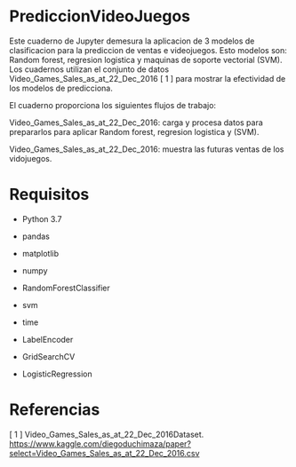 # PrediccionVideoJuegos

Este cuaderno de Jupyter demesura la aplicacion de 3 modelos de clasificacion para la prediccion de ventas e videojuegos. Esto modelos son: Random forest, regresion logistica y maquinas de soporte vectorial (SVM). Los cuadernos utilizan el conjunto de datos Video_Games_Sales_as_at_22_Dec_2016 [ 1 ] para mostrar la efectividad de los modelos de predicciona. 

El cuaderno proporciona los siguientes flujos de trabajo:

Video_Games_Sales_as_at_22_Dec_2016: carga y procesa datos para prepararlos para aplicar Random forest, regresion logistica y (SVM).

Video_Games_Sales_as_at_22_Dec_2016: muestra las futuras ventas de los vidojuegos.

# Requisitos

- Python 3.7

- pandas 

- matplotlib 

- numpy 

- RandomForestClassifier

- svm

- time

- LabelEncoder

- GridSearchCV

- LogisticRegression


# Referencias

[ 1 ] Video_Games_Sales_as_at_22_Dec_2016Dataset. https://www.kaggle.com/diegoduchimaza/paper?select=Video_Games_Sales_as_at_22_Dec_2016.csv
